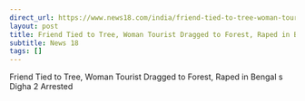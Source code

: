 ```yaml
---
direct_url: https://www.news18.com/india/friend-tied-to-tree-woman-tourist-dragged-to-forest-raped-in-bengals-digha-2-arrested-8768637.html
layout: post
title: Friend Tied to Tree, Woman Tourist Dragged to Forest, Raped in Bengal s Digha  2 Arrested
subtitle: News 18
tags: []
---
```


Friend Tied to Tree, Woman Tourist Dragged to Forest, Raped in Bengal s Digha  2 Arrested

